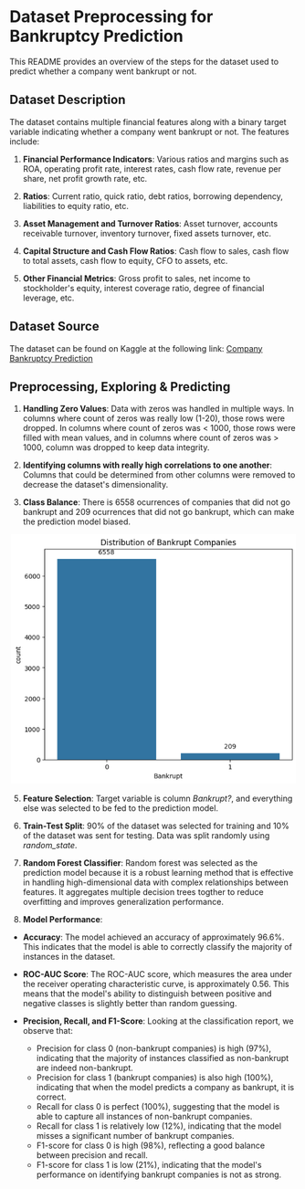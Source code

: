 # Dataset Preprocessing for Bankruptcy Prediction

This README provides an overview of the steps for the dataset used to predict whether a company went bankrupt or not. 

## Dataset Description

The dataset contains multiple financial features along with a binary target variable indicating whether a company went bankrupt or not. The features include:

1. **Financial Performance Indicators**: Various ratios and margins such as ROA, operating profit rate, interest rates, cash flow rate, revenue per share, net profit growth rate, etc.
   
2. **Ratios**: Current ratio, quick ratio, debt ratios, borrowing dependency, liabilities to equity ratio, etc.

3. **Asset Management and Turnover Ratios**: Asset turnover, accounts receivable turnover, inventory turnover, fixed assets turnover, etc.

4. **Capital Structure and Cash Flow Ratios**: Cash flow to sales, cash flow to total assets, cash flow to equity, CFO to assets, etc.

5. **Other Financial Metrics**: Gross profit to sales, net income to stockholder's equity, interest coverage ratio, degree of financial leverage, etc.

## Dataset Source
The dataset can be found on Kaggle at the following link: [Company Bankruptcy Prediction](https://www.kaggle.com/datasets/fedesoriano/company-bankruptcy-prediction)

## Preprocessing, Exploring & Predicting

1. **Handling Zero Values**: Data with zeros was handled in multiple ways. In columns where count of zeros was really low (1-20), those rows were dropped. In columns where count of zeros was < 1000, those rows were filled with mean values, and in columns where count of zeros was > 1000, column was dropped to keep data integrity.

2. **Identifying columns with really high correlations to one another**: Columns that could be determined from other columns were removed to decrease the dataset's dimensionality.

3. **Class Balance**: There is 6558 ocurrences of companies that did not go bankrupt and 209 ocurrences that did not go bankrupt, which can make the prediction model biased.

<p align="center">
  <img src="img/distribution_of_bankrupt_companies.png" alt="Distribution of Bankrupt Companies" width="500"/>
</p>

5. **Feature Selection**: Target variable is column *Bankrupt?*, and everything else was selected to be fed to the prediction model.

7. **Train-Test Split**: 90% of the dataset was selected for training and 10% of the dataset was sent for testing. Data was split randomly using *random_state*.

8. **Random Forest Classifier**: Random forest was selected as the prediction model because it is a robust learning method that is effective in handling high-dimensional data with complex relationships between features. It aggregates multiple decision trees togther to reduce overfitting and improves generalization performance.


9. **Model Performance**: 
 - **Accuracy**: The model achieved an accuracy of approximately 96.6%. This indicates that the model is able to correctly classify the majority of instances in the dataset. 

 - **ROC-AUC Score**: The ROC-AUC score, which measures the area under the receiver operating characteristic curve, is approximately 0.56. This means that the model's ability to distinguish between positive and negative classes is slightly better than random guessing.

- **Precision, Recall, and F1-Score**: Looking at the classification report, we observe that:
   - Precision for class 0 (non-bankrupt companies) is high (97%), indicating that the majority of instances classified as non-bankrupt are indeed non-bankrupt.
   - Precision for class 1 (bankrupt companies) is also high (100%), indicating that when the model predicts a company as bankrupt, it is correct.
   - Recall for class 0 is perfect (100%), suggesting that the model is able to capture all instances of non-bankrupt companies.
   - Recall for class 1 is relatively low (12%), indicating that the model misses a significant number of bankrupt companies.
   - F1-score for class 0 is high (98%), reflecting a good balance between precision and recall.
   - F1-score for class 1 is low (21%), indicating that the model's performance on identifying bankrupt companies is not as strong.

